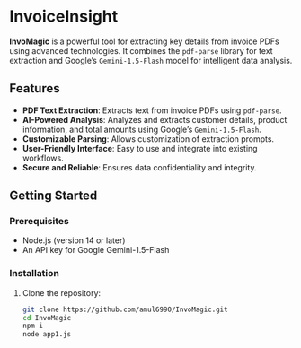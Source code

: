 # InvoiceInsight

**InvoMagic** is a powerful tool for extracting key details from invoice PDFs using advanced technologies. It combines the `pdf-parse` library for text extraction and Google’s `Gemini-1.5-Flash` model for intelligent data analysis.

## Features

- **PDF Text Extraction**: Extracts text from invoice PDFs using `pdf-parse`.
- **AI-Powered Analysis**: Analyzes and extracts customer details, product information, and total amounts using Google’s `Gemini-1.5-Flash`.
- **Customizable Parsing**: Allows customization of extraction prompts.
- **User-Friendly Interface**: Easy to use and integrate into existing workflows.
- **Secure and Reliable**: Ensures data confidentiality and integrity.

## Getting Started

### Prerequisites

- Node.js (version 14 or later)
- An API key for Google Gemini-1.5-Flash

### Installation

1. Clone the repository:

   ```bash
   git clone https://github.com/amul6990/InvoMagic.git
   cd InvoMagic
   npm i
   node app1.js
```


